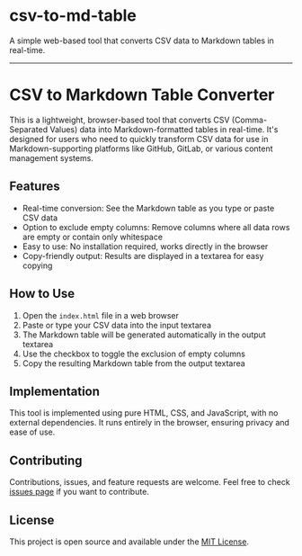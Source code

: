 # csv-to-md-table
A simple web-based tool that converts CSV data to Markdown tables in real-time.


---


# CSV to Markdown Table Converter

This is a lightweight, browser-based tool that converts CSV (Comma-Separated Values) data into Markdown-formatted tables in real-time. It's designed for users who need to quickly transform CSV data for use in Markdown-supporting platforms like GitHub, GitLab, or various content management systems.

## Features

- Real-time conversion: See the Markdown table as you type or paste CSV data
- Option to exclude empty columns: Remove columns where all data rows are empty or contain only whitespace
- Easy to use: No installation required, works directly in the browser
- Copy-friendly output: Results are displayed in a textarea for easy copying

## How to Use

1. Open the `index.html` file in a web browser
2. Paste or type your CSV data into the input textarea
3. The Markdown table will be generated automatically in the output textarea
4. Use the checkbox to toggle the exclusion of empty columns
5. Copy the resulting Markdown table from the output textarea

## Implementation

This tool is implemented using pure HTML, CSS, and JavaScript, with no external dependencies. It runs entirely in the browser, ensuring privacy and ease of use.

## Contributing

Contributions, issues, and feature requests are welcome. Feel free to check [issues page](https://github.com/cas8642/csv-to-md-table/issues) if you want to contribute.

## License

This project is open source and available under the [MIT License](LICENSE).
